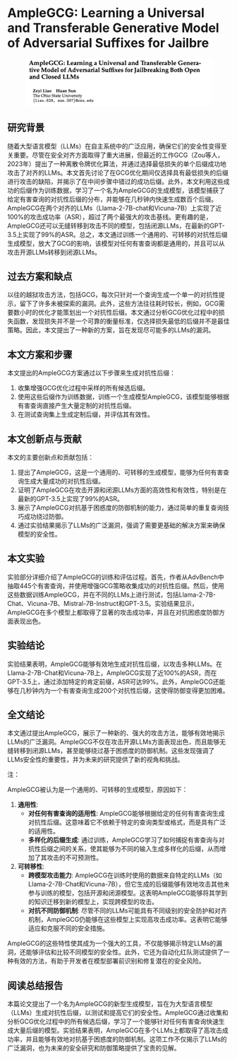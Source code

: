 # AmpleGCG: Learning a Universal and Transferable Generative Model of Adversarial Suffixes for Jailbre

<figure><img src="../.gitbook/assets/image (1) (1) (1) (1).png" alt=""><figcaption></figcaption></figure>

## 研究背景

随着大型语言模型（LLMs）在自主系统中的广泛应用，确保它们的安全性变得至关重要。尽管在安全对齐方面取得了重大进展，但最近的工作GCG（Zou等人，2023年）提出了一种离散令牌优化算法，并通过选择最低损失的单个后缀成功地攻击了对齐的LLMs。本文首先讨论了在GCG优化期间仅选择具有最低损失的后缀进行攻击的缺陷，并揭示了在中间步骤中错过的成功后缀。此外，本文利用这些成功的后缀作为训练数据，学习了一个名为AmpleGCG的生成模型，该模型捕获了给定有害查询的对抗性后缀的分布，并能够在几秒钟内快速生成数百个后缀。AmpleGCG在两个对齐的LLMs（Llama-2-7B-chat和Vicuna-7B）上实现了近100%的攻击成功率（ASR），超过了两个最强大的攻击基线。更有趣的是，AmpleGCG还可以无缝转移到攻击不同的模型，包括闭源LLMs，在最新的GPT-3.5上实现了99%的ASR。总之，本文通过训练一个通用的、可转移的对抗性后缀生成模型，放大了GCG的影响，该模型对任何有害查询都是通用的，并且可以从攻击开源LLMs转移到闭源LLMs。

## 过去方案和缺点

以往的越狱攻击方法，包括GCG，每次只针对一个查询生成一个单一的对抗性提示，留下了许多未被探索的漏洞。此外，这些方法往往耗时较长，例如，GCG需要数小时的优化才能策划出一个对抗性后缀。本文通过分析GCG优化过程中的损失函数，发现损失并不是一个可靠的衡量标准，仅选择损失最低的后缀并不是最佳策略。因此，本文提出了一种新的方案，旨在发现尽可能多的LLMs的漏洞。

## 本文方案和步骤

本文提出的AmpleGCG方案通过以下步骤来生成对抗性后缀：

1. 收集增强GCG优化过程中采样的所有候选后缀。
2. 使用这些后缀作为训练数据，训练一个生成模型AmpleGCG，该模型能够根据有害查询直接产生大量定制的对抗性后缀。
3. 在测试查询集上生成定制后缀，并评估其有效性。

## 本文创新点与贡献

本文的主要创新点和贡献包括：

1. 提出了AmpleGCG，这是一个通用的、可转移的生成模型，能够为任何有害查询生成大量成功的对抗性后缀。
2. 证明了AmpleGCG在攻击开源和闭源LLMs方面的高效性和有效性，特别是在最新的GPT-3.5上实现了99%的ASR。
3. 展示了AmpleGCG对抗基于困惑度的防御机制的能力，通过简单的重复查询技巧成功绕过防御。
4. 通过实验结果揭示了LLMs的广泛漏洞，强调了需要更基础的解决方案来确保模型的安全性。

## 本文实验

实验部分详细介绍了AmpleGCG的训练和评估过程。首先，作者从AdvBench中抽取445个有害查询，并使用增强GCG策略收集成功的对抗性后缀。然后，使用这些数据训练AmpleGCG，并在不同的LLMs上进行测试，包括Llama-2-7B-Chat、Vicuna-7B、Mistral-7B-Instruct和GPT-3.5。实验结果显示，AmpleGCG在多个模型上都取得了显著的攻击成功率，并且在对抗困惑度防御方面表现出色。

## 实验结论

实验结果表明，AmpleGCG能够有效地生成对抗性后缀，以攻击多种LLMs。在Llama-2-7B-Chat和Vicuna-7B上，AmpleGCG实现了近100%的ASR，而在GPT-3.5上，通过添加特定的肯定前缀，ASR可达99%。此外，AmpleGCG还能够在几秒钟内为一个有害查询生成200个对抗性后缀，这使得防御变得更加困难。

## 全文结论

本文通过提出AmpleGCG，展示了一种新的、强大的攻击方法，能够有效地揭示LLMs的广泛漏洞。AmpleGCG不仅在攻击开源LLMs方面表现出色，而且能够无缝转移到闭源LLMs，甚至能够绕过基于困惑度的防御机制。这些发现强调了LLMs安全性的重要性，并为未来的研究提供了新的视角和挑战。



注：

AmpleGCG被认为是一个通用的、可转移的生成模型，原因如下：

1. **通用性**:
   * **对任何有害查询的适用性**: AmpleGCG能够根据给定的任何有害查询生成对抗性后缀。这意味着它不依赖于特定的查询类型或格式，而是具有广泛的适用性。
   * **多样化的后缀生成**: 通过训练，AmpleGCG学习了如何捕捉有害查询与对抗性后缀之间的关系，使其能够为不同的输入生成多样化的后缀，从而增加了其攻击的不可预测性。
2. **可转移性**:
   * **跨模型攻击能力**: AmpleGCG在训练时使用的数据来自特定的LLMs（如Llama-2-7B-Chat和Vicuna-7B），但它生成的后缀能够有效地攻击其他未参与训练的模型，包括开源和闭源模型。这表明AmpleGCG能够将其学到的知识迁移到新的模型上，实现跨模型的攻击。
   * **对抗不同防御机制**: 尽管不同的LLMs可能具有不同级别的安全防护和对齐机制，AmpleGCG仍能够在这些模型上实现高攻击成功率。这表明它能够适应和克服不同的安全措施。

AmpleGCG的这些特性使其成为一个强大的工具，不仅能够揭示特定LLMs的漏洞，还能够评估和比较不同模型的安全性。此外，它还为自动化红队测试提供了一种有效的方法，有助于开发者在模型部署前识别和修复潜在的安全风险。





## 阅读总结报告

本篇论文提出了一个名为AmpleGCG的新型生成模型，旨在为大型语言模型（LLMs）生成对抗性后缀，以测试和提高它们的安全性。AmpleGCG通过收集和分析GCG优化过程中的所有候选后缀，学习了一个能够针对任何有害查询快速生成大量后缀的模型。实验结果表明，AmpleGCG在多个LLMs上都取得了高攻击成功率，并且能够有效地对抗基于困惑度的防御机制。这项工作不仅揭示了LLMs的广泛漏洞，也为未来的安全研究和防御策略提供了宝贵的见解。
